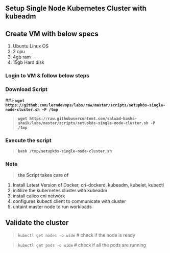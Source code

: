 ## Setup Single Node Kubernetes Cluster with kubeadm

## Create VM with below specs
1) Ubuntu Linux OS
2) 2 cpu
3) 4gb ram
4) 15gb Hard disk

### Login to VM & follow below steps 

### Download Script 

##> **`wget https://github.com/lerndevops/labs/raw/master/scripts/setupk8s-single-node-cluster.sh -P /tmp`**
> **`wget https://raw.githubusercontent.com/salwad-basha-shaik/labs/master/scripts/setupk8s-single-node-cluster.sh -P /tmp`**

### Execute the script 

> **`bash /tmp/setupk8s-single-node-cluster.sh`**

### Note

> **the Script takes care of**

1) Install Latest Version of Docker, cri-dockerd, kubeadm, kubelet, kubectl
2) initilize the kubernetes cluster with kubeadm
3) install calico cni network
4) configures kubectl client to communicate with cluster 
5) untaint master node to run workloads

## Validate the cluster  

> `kubectl get nodes -o wide` # check if the node is ready

> `kubectl get pods -o wide` # check if all the pods are running 
